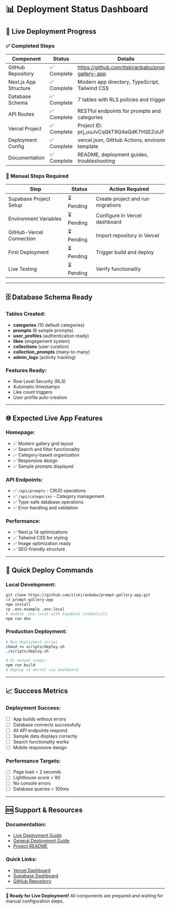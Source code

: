 # 📊 Deployment Status Dashboard

## 🚀 **Live Deployment Progress**

### ✅ **Completed Steps**

| Component | Status | Details |
|-----------|--------|---------|
| GitHub Repository | ✅ Complete | https://github.com/itskiranbabu/prompt-gallery-app |
| Next.js App Structure | ✅ Complete | Modern app directory, TypeScript, Tailwind CSS |
| Database Schema | ✅ Complete | 7 tables with RLS policies and triggers |
| API Routes | ✅ Complete | RESTful endpoints for prompts and categories |
| Vercel Project | ✅ Complete | Project ID: prj_uuJvCqQkT9Q4aQdK7HSEZolJFSB9 |
| Deployment Config | ✅ Complete | vercel.json, GitHub Actions, environment template |
| Documentation | ✅ Complete | README, deployment guides, troubleshooting |

### 🔄 **Manual Steps Required**

| Step | Status | Action Required |
|------|--------|-----------------|
| Supabase Project Setup | ⏳ Pending | Create project and run migrations |
| Environment Variables | ⏳ Pending | Configure in Vercel dashboard |
| GitHub-Vercel Connection | ⏳ Pending | Import repository in Vercel |
| First Deployment | ⏳ Pending | Trigger build and deploy |
| Live Testing | ⏳ Pending | Verify functionality |

---

## 🗄️ **Database Schema Ready**

### Tables Created:
- **categories** (10 default categories)
- **prompts** (6 sample prompts)
- **user_profiles** (authentication ready)
- **likes** (engagement system)
- **collections** (user curation)
- **collection_prompts** (many-to-many)
- **admin_logs** (activity tracking)

### Features Ready:
- Row Level Security (RLS)
- Automatic timestamps
- Like count triggers
- User profile auto-creation

---

## 🌐 **Expected Live App Features**

### Homepage:
- ✅ Modern gallery grid layout
- ✅ Search and filter functionality
- ✅ Category-based organization
- ✅ Responsive design
- ✅ Sample prompts displayed

### API Endpoints:
- ✅ `/api/prompts` - CRUD operations
- ✅ `/api/categories` - Category management
- ✅ Type-safe database operations
- ✅ Error handling and validation

### Performance:
- ✅ Next.js 14 optimizations
- ✅ Tailwind CSS for styling
- ✅ Image optimization ready
- ✅ SEO-friendly structure

---

## 🔧 **Quick Deploy Commands**

### Local Development:
```bash
git clone https://github.com/itskiranbabu/prompt-gallery-app.git
cd prompt-gallery-app
npm install
cp .env.example .env.local
# Update .env.local with Supabase credentials
npm run dev
```

### Production Deployment:
```bash
# Run deployment script
chmod +x scripts/deploy.sh
./scripts/deploy.sh

# Or manual steps:
npm run build
# Deploy to Vercel via dashboard
```

---

## 📈 **Success Metrics**

### Deployment Success:
- [ ] App builds without errors
- [ ] Database connects successfully
- [ ] All API endpoints respond
- [ ] Sample data displays correctly
- [ ] Search functionality works
- [ ] Mobile responsive design

### Performance Targets:
- [ ] Page load < 2 seconds
- [ ] Lighthouse score > 90
- [ ] No console errors
- [ ] Database queries < 100ms

---

## 🆘 **Support & Resources**

### Documentation:
- [Live Deployment Guide](./LIVE_DEPLOYMENT.md)
- [General Deployment Guide](./DEPLOYMENT.md)
- [Project README](../README.md)

### Quick Links:
- [Vercel Dashboard](https://vercel.com/dashboard)
- [Supabase Dashboard](https://supabase.com/dashboard)
- [GitHub Repository](https://github.com/itskiranbabu/prompt-gallery-app)

---

**🎯 Ready for Live Deployment!** All components are prepared and waiting for manual configuration steps.